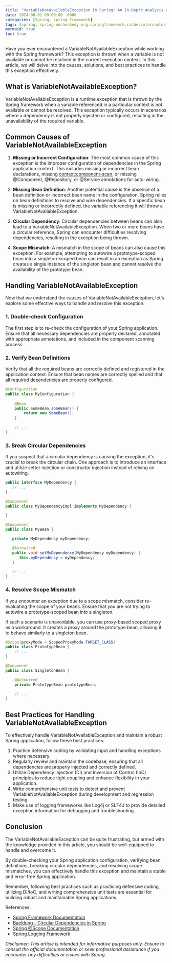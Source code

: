 ```yaml
---
title: "VariableNotAvailableException in Spring: An In-Depth Analysis and Solutions"
date: 2024-08-01 09:00:00 -0000
categories: [Spring, spring-framework]
tags: [spring, spring-unchecked, org.springframework.cache.interceptor]
mermaid: true
toc: true
---
```



Have you ever encountered a VariableNotAvailableException while working with the Spring framework? This exception is thrown when a variable is not available or cannot be resolved in the current execution context. In this article, we will delve into the causes, solutions, and best practices to handle this exception effectively.

## What is VariableNotAvailableException?

VariableNotAvailableException is a runtime exception that is thrown by the Spring framework when a variable referenced in a particular context is not available or cannot be resolved. This exception typically occurs in scenarios where a dependency is not properly injected or configured, resulting in the unavailability of the required variable.

## Common Causes of VariableNotAvailableException

1. **Missing or Incorrect Configuration**: The most common cause of this exception is the improper configuration of dependencies in the Spring application context. This includes missing or incorrect bean declarations, missing <context:component-scan>, or missing @Component, @Repository, or @Service annotations for auto-wiring.

2. **Missing Bean Definition**: Another potential cause is the absence of a bean definition or incorrect bean name in the configuration. Spring relies on bean definitions to resolve and wire dependencies. If a specific bean is missing or incorrectly defined, the variable referencing it will throw a VariableNotAvailableException.

3. **Circular Dependency**: Circular dependencies between beans can also lead to a VariableNotAvailableException. When two or more beans have a circular reference, Spring can encounter difficulties resolving dependencies, resulting in the exception being thrown.

4. **Scope Mismatch**: A mismatch in the scope of beans can also cause this exception. For example, attempting to autowire a prototype-scoped bean into a singleton-scoped bean can result in an exception as Spring creates a single instance of the singleton bean and cannot resolve the availability of the prototype bean.

## Handling VariableNotAvailableException

Now that we understand the causes of VariableNotAvailableException, let's explore some effective ways to handle and resolve this exception.

### 1. Double-check Configuration

The first step is to re-check the configuration of your Spring application. Ensure that all necessary dependencies are properly declared, annotated with appropriate annotations, and included in the component scanning process.

### 2. Verify Bean Definitions

Verify that all the required beans are correctly defined and registered in the application context. Ensure that bean names are correctly spelled and that all required dependencies are properly configured.

```java
@Configuration
public class MyConfiguration {
   
    @Bean
    public SomeBean someBean() {
        return new SomeBean();
    }
    
    // ...
}
```

### 3. Break Circular Dependencies

If you suspect that a circular dependency is causing the exception, it's crucial to break the circular chain. One approach is to introduce an interface and utilize setter injection or constructor injection instead of relying on autowiring.

```java
public interface MyDependency {
   // ...
}

@Component
public class MyDependencyImpl implements MyDependency {

}

@Component
public class MyBean {

   private MyDependency myDependency;

   @Autowired
   public void setMyDependency(MyDependency myDependency) {
      this.myDependency = myDependency;
   }

   // ...
}
```

### 4. Resolve Scope Mismatch

If you encounter an exception due to a scope mismatch, consider re-evaluating the scope of your beans. Ensure that you are not trying to autowire a prototype-scoped bean into a singleton. 

If such a scenario is unavoidable, you can use proxy-based scoped proxy as a workaround. It creates a proxy around the prototype bean, allowing it to behave similarly to a singleton bean.

```java
@Scope(proxyMode = ScopedProxyMode.TARGET_CLASS)
public class PrototypeBean {
    // ...
}

@Component
public class SingletonBean {

    @Autowired
    private PrototypeBean prototypeBean;

    // ...
}
```

## Best Practices for Handling VariableNotAvailableException

To effectively handle VariableNotAvailableException and maintain a robust Spring application, follow these best practices:

1. Practice defensive coding by validating input and handling exceptions where necessary.
2. Regularly review and maintain the codebase, ensuring that all dependencies are properly injected and correctly defined.
3. Utilize Dependency Injection (DI) and Inversion of Control (IoC) principles to reduce tight coupling and enhance flexibility in your application.
4. Write comprehensive unit tests to detect and prevent VariableNotAvailableException during development and regression testing.
5. Make use of logging frameworks like Log4j or SLF4J to provide detailed exception information for debugging and troubleshooting.

## Conclusion

The VariableNotAvailableException can be quite frustrating, but armed with the knowledge provided in this article, you should be well-equipped to handle and overcome it.

By double-checking your Spring application configuration, verifying bean definitions, breaking circular dependencies, and resolving scope mismatches, you can effectively handle this exception and maintain a stable and error-free Spring application.

Remember, following best practices such as practicing defensive coding, utilizing DI/IoC, and writing comprehensive unit tests are essential for building robust and maintainable Spring applications.

References:
- [Spring Framework Documentation](https://docs.spring.io/spring-framework/docs/current/reference/html/index.html)
- [Baeldung - Circular Dependencies in Spring](https://www.baeldung.com/circular-dependencies-in-spring)
- [Spring @Scope Documentation](https://docs.spring.io/spring-framework/docs/current/reference/html/core.html#beans-factory-scopes)
- [Spring Logging Framework](https://docs.spring.io/spring-framework/docs/current/reference/html/core.html#resources-logging)

*Disclaimer: This article is intended for informative purposes only. Ensure to consult the official documentation or seek professional assistance if you encounter any difficulties or issues with Spring.*